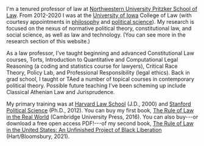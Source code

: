 I'm a tenured professor of law at  [Northwestern University Pritzker School of Law](http://www.law.northwestern.edu/). From 2012-2020 I was at the [University of Iowa](https://law.uiowa.edu/paul-gowder) College of Law (with courtesy appointments in [philosophy](https://clas.uiowa.edu/philosophy/people/paul-gowder) and [political science](https://clas.uiowa.edu/polisci/people/paul-gowder)).  My research is focused on the nexus of normative political theory, constitutional law, and social science, as well as law and technology. (You can see more in the research section of this website.)

As a law professor, I've taught beginning and advanced Constitutional Law courses, Torts, Introduction to Quantitative and Computational Legal Reasoning (a coding and statistics course for lawyers), Critical Race Theory, Policy Lab, and Professional Responsibility (legal ethics). Back in grad school, I taught or TAed a number of topical courses in contemporary political theory. Possible future teaching I've been scheming up include Classical Athenian Law and  Jurisprudence.

My primary training was at [Harvard Law School](http://hls.harvard.edu/) (J.D., 2000) and [Stanford Political Science](https://politicalscience.stanford.edu/) (Ph.D., 2012).  You can buy my first book, [The Rule of Law in the Real World](https://rulelaw.net) (Cambridge University Press, 2016). You can also buy---or download a free open access PDF!---of my second book, [The Rule of Law in the United States: An Unfinished Project of Black Liberation](https://rulelaw.us) (Hart/Bloomsbury, 2021). 
